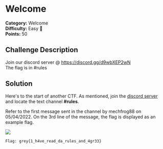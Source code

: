 # Welcome

**Category:** Welcome<br>
**Difficulty:** Easy 🍭<br>
**Points:** 50

## Challenge Description

Join our discord server @ https://discord.gg/d9wbXEP2wN<br>
The flag is in #rules

## Solution

Here's to the start of another CTF. As mentioned, join the [discord server](https://discord.gg/d9wbXEP2wN) and locate the text channel **#rules**.

Refer to the first message sent in the channel by mechfrog88 on 05/04/2022. On the 3rd line of the message, the flag is displayed as an example flag.

![](\images\welcome_1.png)

`Flag: grey{1_h4ve_read_da_rules_and_4gr33}`
